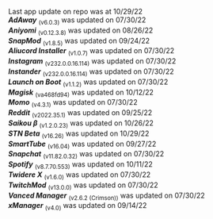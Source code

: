 Last app update on repo was at 10/29/22   
***AdAway*** <sub>(v6.0.3)</sub> was updated on 07/30/22   
***Aniyomi*** <sub>(v0.12.3.8)</sub> was updated on 08/26/22   
***SnapMod*** <sub>(v1.8.5)</sub> was updated on 09/24/22   
***Aliucord Installer*** <sub>(v1.0.7)</sub> was updated on 07/30/22   
***Instagram*** <sub>(v232.0.0.16.114)</sub> was updated on 07/30/22   
***Instander*** <sub>(v232.0.0.16.114)</sub> was updated on 07/30/22   
***Launch on Boot*** <sub>(v1.1.2)</sub> was updated on 07/30/22   
***Magisk*** <sub>(va468fd94)</sub> was updated on 10/12/22   
***Momo*** <sub>(v4.3.1)</sub> was updated on 07/30/22   
***Reddit*** <sub>(v2022.35.1)</sub> was updated on 09/25/22   
***Saikou β*** <sub>(v1.2.0.23)</sub> was updated on 10/26/22   
***STN Beta*** <sub>(v16.26)</sub> was updated on 10/29/22   
***SmartTube*** <sub>(v16.04)</sub> was updated on 09/27/22   
***Snapchat*** <sub>(v11.82.0.32)</sub> was updated on 07/30/22   
***Spotify*** <sub>(v8.7.70.553)</sub> was updated on 10/11/22   
***Twidere X*** <sub>(v1.6.0)</sub> was updated on 07/30/22   
***TwitchMod*** <sub>(v13.0.0)</sub> was updated on 07/30/22   
***Vanced Manager*** <sub>(v2.6.2 (Crimson))</sub> was updated on 07/30/22   
***xManager*** <sub>(v4.0)</sub> was updated on 09/14/22   
